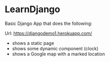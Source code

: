 # LearnDjango
Basic Django App that does the following:

Url: https://djangodemo1.herokuapp.com/

- shows a static page
- shows some dynamic component (clock)
- shows a Google map with a marked location
